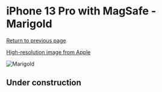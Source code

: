 # iPhone 13 Pro with MagSafe - Marigold

[Return to previous page](/iphone_13)

[High-resolution image from Apple](https://store.storeimages.cdn-apple.com/8756/as-images.apple.com/is/MM2D3?wid=4500&hei=4500&fmt=png)

<div style="width: 500px"><img src="/almost_uncompressed/MM2D3.webp" alt="Marigold"></div>

## Under construction
